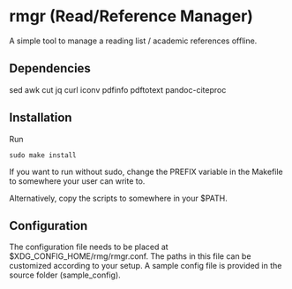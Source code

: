 # rmgr (Read/Reference Manager)

A simple tool to manage a reading list / academic references offline.

## Dependencies

sed
awk
cut
jq
curl
iconv
pdfinfo
pdftotext
pandoc-citeproc

## Installation

Run

    sudo make install

If you want to run without sudo, change the PREFIX variable in the Makefile to
somewhere your user can write to.

Alternatively, copy the scripts to somewhere in your $PATH.

## Configuration

The configuration file needs to be placed at $XDG_CONFIG_HOME/rmg/rmgr.conf.
The paths in this file can be customized according to your setup. A sample
config file is provided in the source folder (sample_config).
